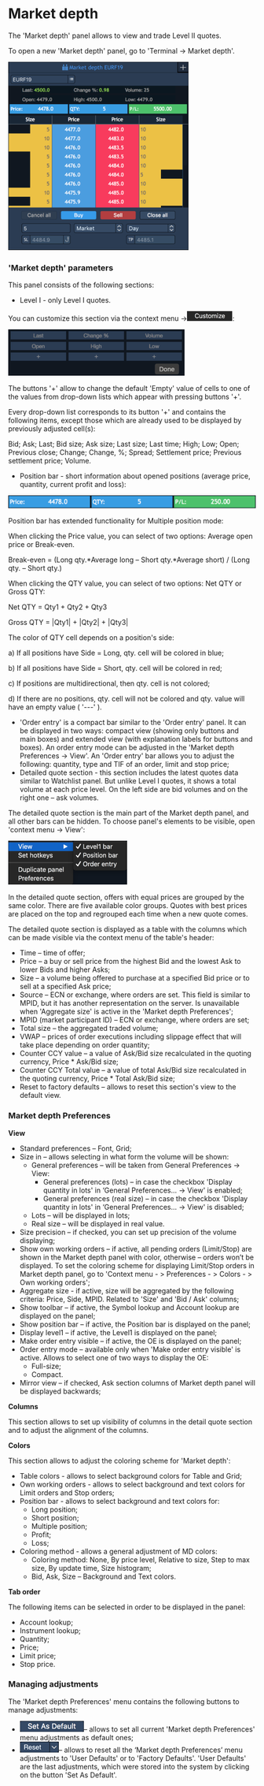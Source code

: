 # Market depth

The 'Market depth' panel allows to view and trade Level II quotes.

To open a new 'Market depth' panel, go to 'Terminal -&gt; Market depth'.

![](../../.gitbook/assets/marketd.png)

### **'Market depth' parameters**

This panel consists of the following sections:

* Level I - only Level I quotes.

 You can customize this section via the context menu -&gt;![](../../.gitbook/assets/smallest.png):

![](../../.gitbook/assets/customize1.png)

The buttons '+' allow to change the default 'Empty' value of cells to one of the values from drop-down lists which appear with pressing buttons '+'.

Every drop-down list corresponds to its button '+' and contains the following items, except those which are already used to be displayed by previously adjusted cell\(s\):

Bid; Ask; Last; Bid size; Ask size; Last size; Last time; High; Low; Open; Previous close; Change; Change, %; Spread; Settlement price; Previous settlement price; Volume.

* Position bar - short information about opened positions \(average price, quantity, current profit and loss\): 

![](../../.gitbook/assets/position-bar-blue.png)


Position bar has extended functionality for Multiple position mode:

When clicking the Price value, you can select of two options: Average open price or Break-even.

Break-even = \(Long qty.\*Average long – Short qty.\*Average short\) / \(Long qty. – Short qty.\)

When clicking the QTY value, you can select of two options: Net QTY or Gross QTY:

Net QTY = Qty1 + Qty2 + Qty3

Gross QTY = \|Qty1\| + \|Qty2\| + \|Qty3\|

The color of QTY cell depends on a position's side:

a\) If all positions have Side = Long, qty. cell will be colored in blue;

b\) If all positions have Side = Short, qty. cell will be colored in red;

c\) If positions are multidirectional, then qty. cell is not colored;

d\) If there are no positions, qty. cell will not be colored and qty. value will have an empty value \( '---' \).

* 'Order entry' is a compact bar similar to the 'Order entry' panel. It can be displayed in two ways: compact view \(showing only buttons and main boxes\) and extended view \(with explanation labels for buttons and boxes\). An order entry mode can be adjusted in the 'Market depth Preferences -&gt; View'. An 'Order entry' bar allows you to adjust the following: quantity, type and TIF of an order, limit and stop price;
* Detailed quote section - this section includes the latest quotes data similar to Watchlist panel. But unlike Level I quotes, it shows a total volume at each price level. On the left side are bid volumes and on the right one – ask volumes.

The detailed quote section is the main part of the Market depth panel, and all other bars can be hidden. To choose panel's elements to be visible, open 'context menu -&gt; View':

![](../../.gitbook/assets/context-menu.png)


In the detailed quote section, offers with equal prices are grouped by the same color. There are five available color groups. Quotes with best prices are placed on the top and regrouped each time when a new quote comes.

The detailed quote section is displayed as a table with the columns which can be made visible via the context menu of the table's header:

* Time – time of offer;
* Price – a buy or sell price from the highest Bid and the lowest Ask to lower Bids and higher Asks;
* Size – a volume being offered to purchase at a specified Bid price or to sell at a specified Ask price;
* Source – ECN or exchange, where orders are set. This field is similar to MPID, but it has another representation on the server. Is unavailable when 'Aggregate size' is active in the 'Market depth Preferences';
* MPID \(market participant ID\) – ECN or exchange, where orders are set;
* Total size – the aggregated traded volume;
* VWAP – prices of order executions including slippage effect that will take place depending on order quantity;
* Counter CCY value – a value of Ask/Bid size recalculated in the quoting currency, Price \* Ask/Bid size;
* Counter CCY Total value – a value of total Ask/Bid size recalculated in the quoting currency, Price \* Total Ask/Bid size;
* Reset to factory defaults – allows to reset this section's view to the default view.

### Market depth Preferences

**View**

* Standard preferences – Font, Grid;
* Size in – allows selecting in what form the volume will be shown:
  * General preferences – will be taken from General Preferences -&gt; View:
    * General preferences \(lots\) – in case the checkbox 'Display quantity in lots' in ‘General Preferences... -&gt; View' is enabled;
    * General preferences \(real size\) – in case the checkbox 'Display quantity in lots' in ‘General Preferences... -&gt; View' is disabled;
  * Lots – will be displayed in lots;
  * Real size – will be displayed in real value.
* Size precision – if checked, you can set up precision of the volume displaying;
* Show own working orders – if active, all pending orders \(Limit/Stop\) are shown in the Market depth panel with color, otherwise – orders won’t be displayed. To set the coloring scheme for displaying Limit/Stop orders in Market depth panel, go to 'Context menu - &gt; Preferences - &gt; Colors - &gt; Own working orders';
* Aggregate size - if active, size will be aggregated by the following criteria: Price, Side, MPID. Related to 'Size' and 'Bid / Ask' columns;
* Show toolbar – if active, the Symbol lookup and Account lookup are displayed on the panel;
* Show position bar – if active, the Position bar is displayed on the panel;
* Display level1 – if active, the Level1 is displayed on the panel;
* Make order entry visible – if active, the OE is displayed on the panel;
* Order entry mode – available only when 'Make order entry visible' is active. Allows to select one of two ways to display the OE:
  * Full-size;
  * Compact.
* Mirror view – if checked, Ask section columns of Market depth panel will be displayed backwards;

**Columns**

This section allows to set up visibility of columns in the detail quote section and to adjust the alignment of the columns.

**Colors**

This section allows to adjust the coloring scheme for 'Market depth':

* Table colors - allows to select background colors for Table and Grid;
* Own working orders - allows to select background and text colors for Limit orders and Stop orders;
* Position bar - allows to select background and text colors for:
  * Long position;
  * Short position;
  * Multiple position;
  * Profit;
  * Loss;
* Coloring method - allows a general adjustment of MD colors:
  * Coloring method: None, By price level, Relative to size, Step to max size, By update time, Size histogram;
  * Bid, Ask, Size – Background and Text colors.

**Tab order**

The following items can be selected in order to be displayed in the panel:

* Account lookup;
* Instrument lookup;
* Quantity;
* Price;
* Limit price;
* Stop price.

### Managing adjustments

The 'Market depth Preferences' menu contains the following buttons to manage adjustments:

* ![](../../.gitbook/assets/set.png)– 
  allows to set all current 'Market depth Preferences' menu adjustments as default ones;
* ![](../../.gitbook/assets/reset%20%281%29.png)– 
  allows to reset all the ‘Market depth Preferences’ menu adjustments to 'User Defaults' or to 'Factory Defaults'. 'User Defaults' are the last adjustments, which were stored into the system by clicking on the button 'Set As Default'.

